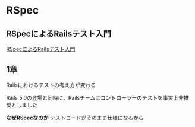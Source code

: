 # RSpec

## RSpecによるRailsテスト入門

[RSpecによるRailsテスト入門](https://leanpub.com/everydayrailsrspec-jp/read)

## 1章

Railsにおけるテストの考え方が変わる

Rails 5.0の登場と同時に、Railsチームはコントローラーのテストを事実上非推奨としました

**なぜRSpecなのか**
テストコードがそのまま仕様になるから
